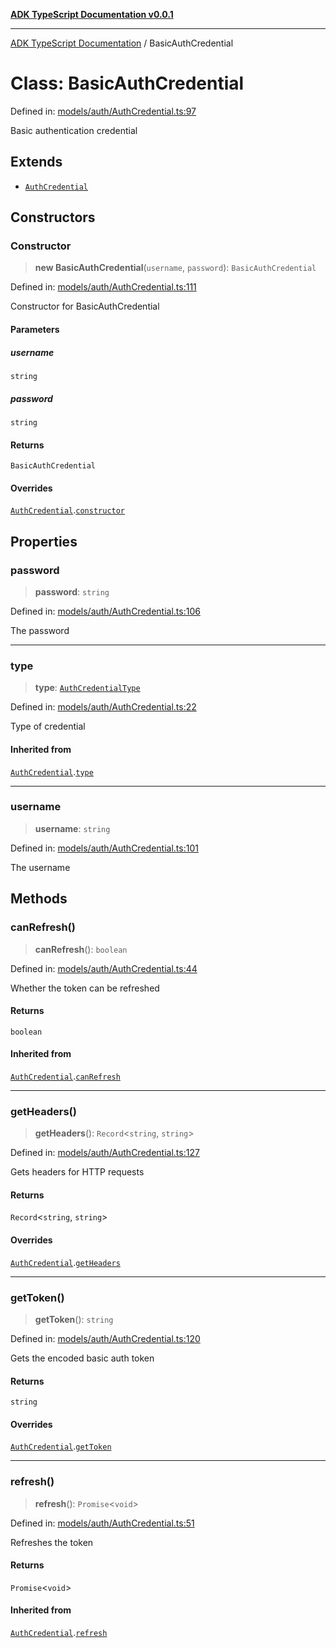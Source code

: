 [**ADK TypeScript Documentation v0.0.1**](../README.md)

***

[ADK TypeScript Documentation](../globals.md) / BasicAuthCredential

# Class: BasicAuthCredential

Defined in: [models/auth/AuthCredential.ts:97](https://github.com/pontus-devoteam/adk-typescript/blob/debe65286edf8e899c3500f5b5966544d2447b8d/src/models/auth/AuthCredential.ts#L97)

Basic authentication credential

## Extends

- [`AuthCredential`](AuthCredential.md)

## Constructors

### Constructor

> **new BasicAuthCredential**(`username`, `password`): `BasicAuthCredential`

Defined in: [models/auth/AuthCredential.ts:111](https://github.com/pontus-devoteam/adk-typescript/blob/debe65286edf8e899c3500f5b5966544d2447b8d/src/models/auth/AuthCredential.ts#L111)

Constructor for BasicAuthCredential

#### Parameters

##### username

`string`

##### password

`string`

#### Returns

`BasicAuthCredential`

#### Overrides

[`AuthCredential`](AuthCredential.md).[`constructor`](AuthCredential.md#constructor)

## Properties

### password

> **password**: `string`

Defined in: [models/auth/AuthCredential.ts:106](https://github.com/pontus-devoteam/adk-typescript/blob/debe65286edf8e899c3500f5b5966544d2447b8d/src/models/auth/AuthCredential.ts#L106)

The password

***

### type

> **type**: [`AuthCredentialType`](../enumerations/AuthCredentialType.md)

Defined in: [models/auth/AuthCredential.ts:22](https://github.com/pontus-devoteam/adk-typescript/blob/debe65286edf8e899c3500f5b5966544d2447b8d/src/models/auth/AuthCredential.ts#L22)

Type of credential

#### Inherited from

[`AuthCredential`](AuthCredential.md).[`type`](AuthCredential.md#type)

***

### username

> **username**: `string`

Defined in: [models/auth/AuthCredential.ts:101](https://github.com/pontus-devoteam/adk-typescript/blob/debe65286edf8e899c3500f5b5966544d2447b8d/src/models/auth/AuthCredential.ts#L101)

The username

## Methods

### canRefresh()

> **canRefresh**(): `boolean`

Defined in: [models/auth/AuthCredential.ts:44](https://github.com/pontus-devoteam/adk-typescript/blob/debe65286edf8e899c3500f5b5966544d2447b8d/src/models/auth/AuthCredential.ts#L44)

Whether the token can be refreshed

#### Returns

`boolean`

#### Inherited from

[`AuthCredential`](AuthCredential.md).[`canRefresh`](AuthCredential.md#canrefresh)

***

### getHeaders()

> **getHeaders**(): `Record`\<`string`, `string`\>

Defined in: [models/auth/AuthCredential.ts:127](https://github.com/pontus-devoteam/adk-typescript/blob/debe65286edf8e899c3500f5b5966544d2447b8d/src/models/auth/AuthCredential.ts#L127)

Gets headers for HTTP requests

#### Returns

`Record`\<`string`, `string`\>

#### Overrides

[`AuthCredential`](AuthCredential.md).[`getHeaders`](AuthCredential.md#getheaders)

***

### getToken()

> **getToken**(): `string`

Defined in: [models/auth/AuthCredential.ts:120](https://github.com/pontus-devoteam/adk-typescript/blob/debe65286edf8e899c3500f5b5966544d2447b8d/src/models/auth/AuthCredential.ts#L120)

Gets the encoded basic auth token

#### Returns

`string`

#### Overrides

[`AuthCredential`](AuthCredential.md).[`getToken`](AuthCredential.md#gettoken)

***

### refresh()

> **refresh**(): `Promise`\<`void`\>

Defined in: [models/auth/AuthCredential.ts:51](https://github.com/pontus-devoteam/adk-typescript/blob/debe65286edf8e899c3500f5b5966544d2447b8d/src/models/auth/AuthCredential.ts#L51)

Refreshes the token

#### Returns

`Promise`\<`void`\>

#### Inherited from

[`AuthCredential`](AuthCredential.md).[`refresh`](AuthCredential.md#refresh)
